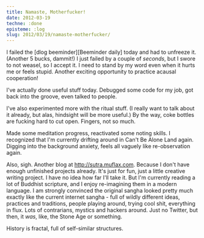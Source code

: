 ```yaml
---
title: Namaste, Motherfucker!
date: 2012-03-19
techne: :done
episteme: :log
slug: 2012/03/19/namaste-motherfucker/
---
```


I failed the [dlog beeminder][Beeminder daily] today and had to unfreeze it. (Another 5 bucks, dammit!) I just failed by a couple of *seconds*, but I swore to not weasel, so I accept it. I need to stand by my word even when it hurts me or feels stupid. Another exciting opportunity to practice acausal cooperation!

I've actually done useful stuff today. Debugged some code for my job, got back into the groove, even talked to people.

I've also experimented more with the ritual stuff. (I really want to talk about it already, but alas, hindsight will be more useful.) By the way, coke bottles are fucking hard to cut open. Fingers, not so much.

Made some meditation progress, reactivated some noting skills. I recognized that I'm currently drifting around in Can't Be Alone Land again. Digging into the background anxiety, feels all vaguely like re-observation again.

Also, sigh. Another blog at <http://sutra.muflax.com>. Because I don't have enough unfinished projects already. It's just for fun, just a little creative writing project. I have no idea how far I'll take it. But I'm currently reading a lot of Buddhist scripture, and I enjoy re-imagining them in a modern language. I am strongly convinced the original sangha looked pretty much exactly like the current internet sangha - full of wildly different ideas, practices and traditions, people playing around, trying cool shit, everything in flux. Lots of contrarians, mystics and hackers around. Just no Twitter, but then, it *was*, like, the Stone Age or something.

History is fractal, full of self-similar structures. 
